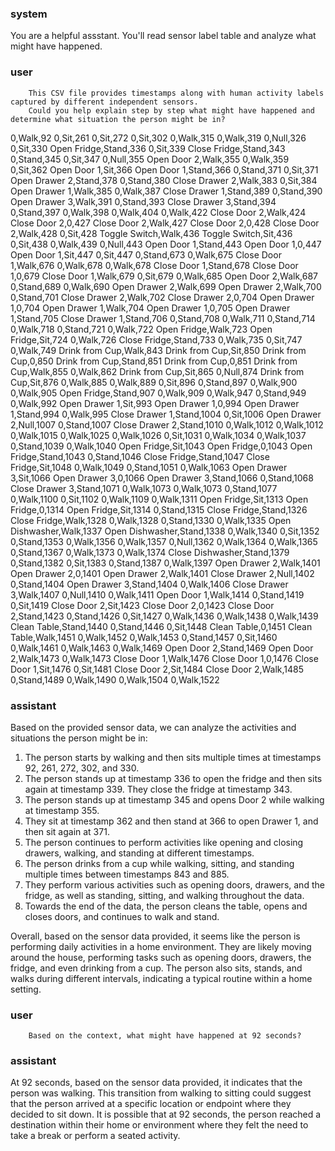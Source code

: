 ### system
You are a helpful assstant. You'll read sensor label table and analyze what might have happened.
### user

        This CSV file provides timestamps along with human activity labels captured by different independent sensors.
        Could you help explain step by step what might have happened and determine what situation the person might be in?
    
0,Walk,92
0,Sit,261
0,Sit,272
0,Sit,302
0,Walk,315
0,Walk,319
0,Null,326
0,Sit,330
Open Fridge,Stand,336
0,Sit,339
Close Fridge,Stand,343
0,Stand,345
0,Sit,347
0,Null,355
Open Door 2,Walk,355
0,Walk,359
0,Sit,362
Open Door 1,Sit,366
Open Door 1,Stand,366
0,Stand,371
0,Sit,371
Open Drawer 2,Stand,378
0,Stand,380
Close Drawer 2,Walk,383
0,Sit,384
Open Drawer 1,Walk,385
0,Walk,387
Close Drawer 1,Stand,389
0,Stand,390
Open Drawer 3,Walk,391
0,Stand,393
Close Drawer 3,Stand,394
0,Stand,397
0,Walk,398
0,Walk,404
0,Walk,422
Close Door 2,Walk,424
Close Door 2,0,427
Close Door 2,Walk,427
Close Door 2,0,428
Close Door 2,Walk,428
0,Sit,428
Toggle Switch,Walk,436
Toggle Switch,Sit,436
0,Sit,438
0,Walk,439
0,Null,443
Open Door 1,Stand,443
Open Door 1,0,447
Open Door 1,Sit,447
0,Sit,447
0,Stand,673
0,Walk,675
Close Door 1,Walk,676
0,Walk,678
0,Walk,678
Close Door 1,Stand,678
Close Door 1,0,679
Close Door 1,Walk,679
0,Sit,679
0,Walk,685
Open Door 2,Walk,687
0,Stand,689
0,Walk,690
Open Drawer 2,Walk,699
Open Drawer 2,Walk,700
0,Stand,701
Close Drawer 2,Walk,702
Close Drawer 2,0,704
Open Drawer 1,0,704
Open Drawer 1,Walk,704
Open Drawer 1,0,705
Open Drawer 1,Stand,705
Close Drawer 1,Stand,706
0,Stand,708
0,Walk,711
0,Stand,714
0,Walk,718
0,Stand,721
0,Walk,722
Open Fridge,Walk,723
Open Fridge,Sit,724
0,Walk,726
Close Fridge,Stand,733
0,Walk,735
0,Sit,747
0,Walk,749
Drink from Cup,Walk,843
Drink from Cup,Sit,850
Drink from Cup,0,850
Drink from Cup,Stand,851
Drink from Cup,0,851
Drink from Cup,Walk,855
0,Walk,862
Drink from Cup,Sit,865
0,Null,874
Drink from Cup,Sit,876
0,Walk,885
0,Walk,889
0,Sit,896
0,Stand,897
0,Walk,900
0,Walk,905
Open Fridge,Stand,907
0,Walk,909
0,Walk,947
0,Stand,949
0,Walk,992
Open Drawer 1,Sit,993
Open Drawer 1,0,994
Open Drawer 1,Stand,994
0,Walk,995
Close Drawer 1,Stand,1004
0,Sit,1006
Open Drawer 2,Null,1007
0,Stand,1007
Close Drawer 2,Stand,1010
0,Walk,1012
0,Walk,1012
0,Walk,1015
0,Walk,1025
0,Walk,1026
0,Sit,1031
0,Walk,1034
0,Walk,1037
0,Stand,1039
0,Walk,1040
Open Fridge,Sit,1043
Open Fridge,0,1043
Open Fridge,Stand,1043
0,Stand,1046
Close Fridge,Stand,1047
Close Fridge,Sit,1048
0,Walk,1049
0,Stand,1051
0,Walk,1063
Open Drawer 3,Sit,1066
Open Drawer 3,0,1066
Open Drawer 3,Stand,1066
0,Stand,1068
Close Drawer 3,Stand,1071
0,Walk,1073
0,Walk,1073
0,Stand,1077
0,Walk,1100
0,Sit,1102
0,Walk,1109
0,Walk,1311
Open Fridge,Sit,1313
Open Fridge,0,1314
Open Fridge,Sit,1314
0,Stand,1315
Close Fridge,Stand,1326
Close Fridge,Walk,1328
0,Walk,1328
0,Stand,1330
0,Walk,1335
Open Dishwasher,Walk,1337
Open Dishwasher,Stand,1338
0,Walk,1340
0,Sit,1352
0,Stand,1353
0,Walk,1356
0,Walk,1357
0,Null,1362
0,Walk,1364
0,Walk,1365
0,Stand,1367
0,Walk,1373
0,Walk,1374
Close Dishwasher,Stand,1379
0,Stand,1382
0,Sit,1383
0,Stand,1387
0,Walk,1397
Open Drawer 2,Walk,1401
Open Drawer 2,0,1401
Open Drawer 2,Walk,1401
Close Drawer 2,Null,1402
0,Stand,1404
Open Drawer 3,Stand,1404
0,Walk,1406
Close Drawer 3,Walk,1407
0,Null,1410
0,Walk,1411
Open Door 1,Walk,1414
0,Stand,1419
0,Sit,1419
Close Door 2,Sit,1423
Close Door 2,0,1423
Close Door 2,Stand,1423
0,Stand,1426
0,Sit,1427
0,Walk,1436
0,Walk,1438
0,Walk,1439
Clean Table,Stand,1440
0,Stand,1446
0,Sit,1448
Clean Table,0,1451
Clean Table,Walk,1451
0,Walk,1452
0,Walk,1453
0,Stand,1457
0,Sit,1460
0,Walk,1461
0,Walk,1463
0,Walk,1469
Open Door 2,Stand,1469
Open Door 2,Walk,1473
0,Walk,1473
Close Door 1,Walk,1476
Close Door 1,0,1476
Close Door 1,Sit,1476
0,Sit,1481
Close Door 2,Sit,1484
Close Door 2,Walk,1485
0,Stand,1489
0,Walk,1490
0,Walk,1504
0,Walk,1522

### assistant
Based on the provided sensor data, we can analyze the activities and situations the person might be in:

1. The person starts by walking and then sits multiple times at timestamps 92, 261, 272, 302, and 330.
2. The person stands up at timestamp 336 to open the fridge and then sits again at timestamp 339. They close the fridge at timestamp 343.
3. The person stands up at timestamp 345 and opens Door 2 while walking at timestamp 355.
4. They sit at timestamp 362 and then stand at 366 to open Drawer 1, and then sit again at 371.
5. The person continues to perform activities like opening and closing drawers, walking, and standing at different timestamps.
6. The person drinks from a cup while walking, sitting, and standing multiple times between timestamps 843 and 885.
7. They perform various activities such as opening doors, drawers, and the fridge, as well as standing, sitting, and walking throughout the data.
8. Towards the end of the data, the person cleans the table, opens and closes doors, and continues to walk and stand.

Overall, based on the sensor data provided, it seems like the person is performing daily activities in a home environment. They are likely moving around the house, performing tasks such as opening doors, drawers, the fridge, and even drinking from a cup. The person also sits, stands, and walks during different intervals, indicating a typical routine within a home setting.
### user

        Based on the context, what might have happened at 92 seconds?
    
### assistant
At 92 seconds, based on the sensor data provided, it indicates that the person was walking. This transition from walking to sitting could suggest that the person arrived at a specific location or endpoint where they decided to sit down. It is possible that at 92 seconds, the person reached a destination within their home or environment where they felt the need to take a break or perform a seated activity.
